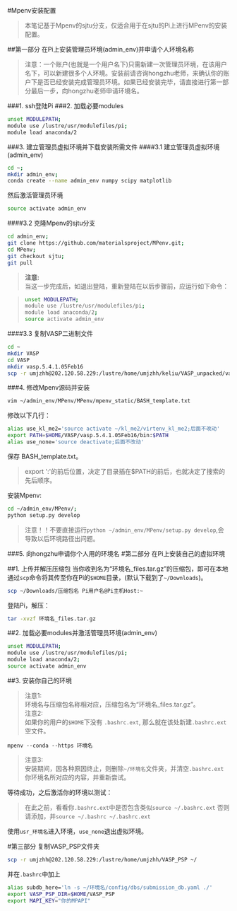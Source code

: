 #Mpenv安装配置

>本笔记基于Mpenv的sjtu分支，仅适合用于在sjtu的Pi上进行MPenv的安装配置。

##第一部分 在Pi上安装管理员环境(admin_env)并申请个人环境名称
>注意：一个账户(也就是一个用户名下)只需新建一次管理员环境，在该用户名下，可以新建很多个人环境。安装前请咨询hongzhu老师，来确认你的账户下是否已经安装完成管理员环境。如果已经安装完毕，请直接进行第一部分最后一步，向hongzhu老师申请环境名。

###1. ssh登陆Pi
###2. 加载必要modules
```sh
unset MODULEPATH;
module use /lustre/usr/modulefiles/pi;
module load anaconda/2
```
###3. 建立管理员虚拟环境并下载安装所需文件
####3.1 建立管理员虚拟环境(admin_env)
```sh
cd ~;
mkdir admin_env;
conda create --name admin_env numpy scipy matplotlib
```
然后激活管理员环境

```sh
source activate admin_env
```
####3.2 克隆Mpenv的sjtu分支
```sh
cd admin_env;
git clone https://github.com/materialsproject/MPenv.git;
cd MPenv;
git checkout sjtu;
git pull
```
>**注意:**  
>当这一步完成后，如退出登陆，重新登陆在以后步骤前，应运行如下命令：  

>```sh
>unset MODULEPATH;
>module use /lustre/usr/modulefiles/pi;
>module load anaconda/2;
>source activate admin_env
>```

####3.3 复制VASP二进制文件

```sh
cd ~
mkdir VASP
cd VASP
mkdir vasp.5.4.1.05Feb16
scp -r umjzhh@202.120.58.229:/lustre/home/umjzhh/keliu/VASP_unpacked/vasp.5.4.1.05Feb16/bin/ ~/VASP/vasp.5.4.1.05Feb16/bin/
```
###4. 修改Mpenv源码并安装
```sh
vim ~/admin_env/MPenv/MPenv/mpenv_static/BASH_template.txt
```
修改以下几行：
>  

```sh
alias use_kl_me2='source activate ~/kl_me2/virtenv_kl_me2;后面不改动'
export PATH=$HOME/VASP/vasp.5.4.1.05Feb16/bin:$PATH
alias use_none='source deactivate;后面不改动'
```
保存 BASH\_template.txt。 
>export ':'的前后位置，决定了目录插在$PATH的前后，也就决定了搜索的先后顺序。  

安装Mpenv:

```sh
cd ~/admin_env/MPenv/;
python setup.py develop
```
>注意！！不要直接运行`python ~/admin_env/MPenv/setup.py develop`,会导致以后环境路径出问题。

###5. 向hongzhu申请你个人用的环境名
#第二部分 在Pi上安装自己的虚拟环境

##1. 上传并解压压缩包
当你收到名为“环境名_files.tar.gz”的压缩包，即可在本地通过`scp`命令将其传至你在Pi的`$HOME`目录，(默认下载到了`~/Downloads`)。

```sh
scp ~/Downloads/压缩包名 Pi用户名@Pi主机Host:~
```
登陆Pi，解压：

```sh
tar -xvzf 环境名_files.tar.gz
```
##2. 加载必要modules并激活管理员环境(admin_env)
```sh
unset MODULEPATH;
module use /lustre/usr/modulefiles/pi;
module load anaconda/2;
source activate admin_env
```
##3. 安装你自己的环境
>注意1:  
>环境名与压缩包名称相对应，压缩包名为“环境名_files.tar.gz”。  
>注意2:  
>如果你的用户的`$HOME`下没有 `.bashrc.ext`, 那么就在该处新建`.bashrc.ext`空文件。

```
mpenv --conda --https 环境名
```
>注意3:  
>安装期间，因各种原因终止，则删除`~/环境名`文件夹，并清空`.bashrc.ext`你环境名所对应的内容，并重新尝试。

等待成功，之后激活你的环境以测试：
>在此之前，看看你`.bashrc.ext`中是否包含类似`source ~/.bashrc.ext`
>否则请添加，并`source ~/.bashrc ~/.bashrc.ext`
 
使用`usr_环境名`进入环境，`use_none`退出虚拟环境。

#第三部分
复制VASP\_PSP文件夹

```sh
scp -r umjzhh@202.120.58.229:/lustre/home/umjzhh/VASP_PSP ~/
```
并在`.bashrc`中加上

```sh
alias subdb_here='ln -s ~/环境名/config/dbs/submission_db.yaml ./'
export VASP_PSP_DIR=$HOME/VASP_PSP
export MAPI_KEY="你的MPAPI"
```